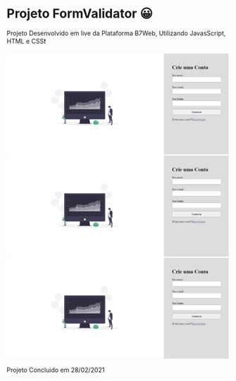 <h1>Projeto FormValidator 😀</h1>

<p>Projeto Desenvolvido em live da Plataforma B7Web, Utilizando JavasScript, HTML e CSS❗</p>

<img src="./print/form1.png"><br/>
<img src="./print/form1.png"><br/>
<img src="./print/form1.png"><br/>


<p>Projeto Concluido em 28/02/2021</p>